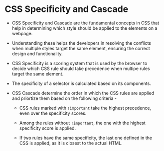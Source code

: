 # CSS Specificity and Cascade

- CSS Specificity and Cascade are the fundamental concepts in CSS that help in determining which style should be applied to the elements on a webpage.

- Understanding these helps the developers in resolving the conflicts when multiple styles target the same element, ensuring the correct design and functionality.

- CSS Specificity is a scoring system that is used by the browser to decide which CSS rule should take precedence when multipe rules target the same element.

- The specificity of a selector is calculated based on its components.

- CSS Cascade determine the order in which the CSS rules are applied and priortize them based on the following criteria -

  - CSS rules marked with `!important` take the highest precedence, even over the specificity scores.

  - Among the rules without `!important`, the one with the highest specificity score is applied.

  - If two rules have the same specificity, the last one defined in the CSS is applied, as it is closest to the actual HTML.
